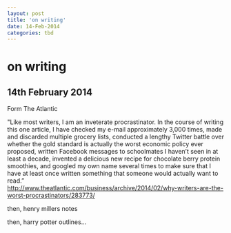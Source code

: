 ```yaml
---
layout: post
title: 'on writing'
date: 14-Feb-2014
categories: tbd
---
```


# on writing

## 14th February 2014

Form The Atlantic

<div></div>

<div>"Like most writers,   I am an inveterate procrastinator. In the course of writing this one article, I have checked my e-mail approximately 3,000 times, made and discarded multiple grocery lists, conducted a lengthy Twitter battle over whether the gold standard is actually the worst economic policy ever proposed, written Facebook messages to schoolmates I haven’t seen in at least a decade, invented a delicious new recipe for chocolate berry protein smoothies, and googled my own name several times to make sure that I have at least once written something that someone would actually want to read.”</div>

<div></div>

<div><a href="http://www.theatlantic.com/business/archive/2014/02/why-writers-are-the-worst-procrastinators/283773/" target="_blank">http://www.theatlantic.com/<wbr />business/archive/2014/02/why-<wbr />writers-are-the-worst-<wbr />procrastinators/283773/</a></div>

 

then, henry millers notes

then, harry potter outlines...
